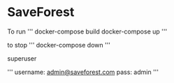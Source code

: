 # SaveForest

To run 
'''
docker-compose build
docker-compose up
'''

to stop
'''
docker-compose down
'''



superuser

'''
username: admin@saveforest.com
pass: admin
'''

